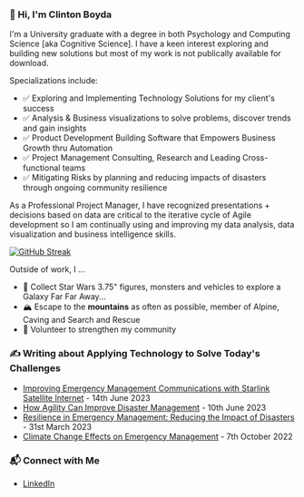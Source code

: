 ### 👋 Hi, I'm Clinton Boyda

I'm a University graduate with a degree in both Psychology and Computing Science [aka Cognitive Science]. I have a keen interest exploring and building new solutions but most of my work is not publically available for download.

Specializations include: 
* ✅ Exploring and Implementing Technology Solutions for my client's success
* ✅ Analysis & Business visualizations to solve problems, discover trends and gain insights
* ✅ Product Development Building Software that Empowers Business Growth thru Automation
* ✅ Project Management Consulting, Research and Leading Cross-functional teams
* ✅ Mitigating Risks by planning and reducing impacts of disasters through ongoing community resilience

As a Professional Project Manager, I have recognized presentations + decisions based on data are critical to the iterative cycle of Agile development so I am continually using and improving my data analysis, data visualization and business intelligence skills.  

[![GitHub Streak](https://streak-stats.demolab.com?user=cboyda&theme=tokyonight&hide_border=true&mode=weekly&card_width=700)](https://git.io/streak-stats)

Outside of work, I ... 
* 🚀 Collect Star Wars 3.75" figures, monsters and vehicles to explore a Galaxy Far Far Away...
* 🏔️ Escape to the **mountains** as often as possible, member of Alpine, Caving and Search and Rescue
* 🙌 Volunteer to strengthen my community

### ✍️ Writing about Applying Technology to Solve Today's Challenges
* [Improving Emergency Management Communications with Starlink Satellite Internet](https://www.linkedin.com/pulse/improving-emergency-management-communications-starlink) - 14th June 2023
* [How Agility Can Improve Disaster Management](https://www.linkedin.com/pulse/how-agility-can-improve-disaster-management-d4h-technologies) - 10th June 2023
* [Resilience in Emergency Management: Reducing the Impact of Disasters](https://www.linkedin.com/pulse/resilience-emergency-management-reducing-impact-disasters) - 31st March 2023
* [Climate Change Effects on Emergency Management](https://www.linkedin.com/pulse/climate-change-effects-emergency-management-d4h-technologies) - 7th October 2022

### 📬 Connect with Me
* [LinkedIn](https://www.linkedin.com/in/clintonboyda/)


